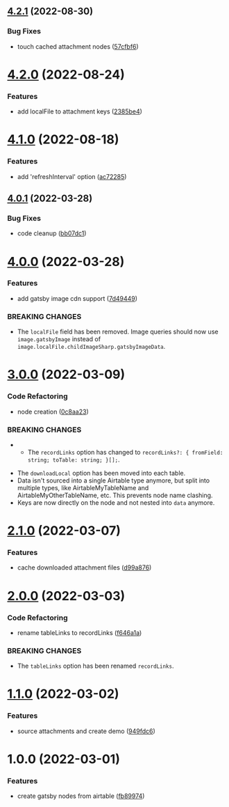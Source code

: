 ## [4.2.1](https://github.com/davidpaulsson/gatsby-source-airtable-next/compare/v4.2.0...v4.2.1) (2022-08-30)

### Bug Fixes

- touch cached attachment nodes ([57cfbf6](https://github.com/davidpaulsson/gatsby-source-airtable-next/commit/57cfbf6cbd926d3f7eb571d3d75edb142a4107ec))

# [4.2.0](https://github.com/davidpaulsson/gatsby-source-airtable-next/compare/v4.1.0...v4.2.0) (2022-08-24)

### Features

- add localFile to attachment keys ([2385be4](https://github.com/davidpaulsson/gatsby-source-airtable-next/commit/2385be4f481219526d1b8d154667df57f98cf351))

# [4.1.0](https://github.com/davidpaulsson/gatsby-source-airtable-next/compare/v4.0.1...v4.1.0) (2022-08-18)

### Features

- add 'refreshInterval' option ([ac72285](https://github.com/davidpaulsson/gatsby-source-airtable-next/commit/ac72285c7727e46d673fbef7dcca4d88493b14b2))

## [4.0.1](https://github.com/davidpaulsson/gatsby-source-airtable-next/compare/v4.0.0...v4.0.1) (2022-03-28)

### Bug Fixes

- code cleanup ([bb07dc1](https://github.com/davidpaulsson/gatsby-source-airtable-next/commit/bb07dc126fa44c6bc1c9acad958b24a6fb100c75))

# [4.0.0](https://github.com/davidpaulsson/gatsby-source-airtable-next/compare/v3.0.0...v4.0.0) (2022-03-28)

### Features

- add gatsby image cdn support ([7d49449](https://github.com/davidpaulsson/gatsby-source-airtable-next/commit/7d49449830bb0275e929a9a02685c7888e6f031e))

### BREAKING CHANGES

- The `localFile` field has been removed. Image queries should now use `image.gatsbyImage` instead of `image.localFile.childImageSharp.gatsbyImageData`.

# [3.0.0](https://github.com/davidpaulsson/gatsby-source-airtable-next/compare/v2.1.0...v3.0.0) (2022-03-09)

### Code Refactoring

- node creation ([0c8aa23](https://github.com/davidpaulsson/gatsby-source-airtable-next/commit/0c8aa231198c99bddd819f9eaf0a29e5211505f9))

### BREAKING CHANGES

- - The `recordLinks` option has changed to `recordLinks?: { fromField: string; toTable: string; }[];`.

* The `downloadLocal` option has been moved into each table.
* Data isn't sourced into a single Airtable type anymore, but split into multiple types, like AirtableMyTableName and AirtableMyOtherTableName, etc. This prevents node name clashing.
* Keys are now directly on the node and not nested into `data` anymore.

# [2.1.0](https://github.com/davidpaulsson/gatsby-source-airtable-next/compare/v2.0.0...v2.1.0) (2022-03-07)

### Features

- cache downloaded attachment files ([d99a876](https://github.com/davidpaulsson/gatsby-source-airtable-next/commit/d99a87669957e4d304576b1918b9a15807154449))

# [2.0.0](https://github.com/davidpaulsson/gatsby-source-airtable-next/compare/v1.1.0...v2.0.0) (2022-03-03)

### Code Refactoring

- rename tableLinks to recordLinks ([f646a1a](https://github.com/davidpaulsson/gatsby-source-airtable-next/commit/f646a1afac615baad8ad65542fe2bf7363521fd7))

### BREAKING CHANGES

- The `tableLinks` option has been renamed `recordLinks`.

# [1.1.0](https://github.com/davidpaulsson/gatsby-source-airtable-next/compare/v1.0.0...v1.1.0) (2022-03-02)

### Features

- source attachments and create demo ([949fdc6](https://github.com/davidpaulsson/gatsby-source-airtable-next/commit/949fdc6f3a8dd4bfb02840ae93b836bb6d8e751c))

# 1.0.0 (2022-03-01)

### Features

- create gatsby nodes from airtable ([fb89974](https://github.com/davidpaulsson/gatsby-source-airtable-next/commit/fb89974dafbeb29ff7aab12bafa85f95c86087b2))
